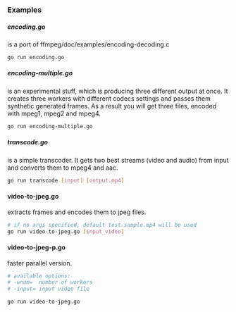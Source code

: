 ### Examples
##### encoding.go
is a port of ffmpeg/doc/examples/encoding-decoding.c

```sh
go run encoding.go
```

##### encoding-multiple.go
is an experimental stuff, which is producing three different output at once. It creates three workers with different codecs settings and passes them synthetic generated frames. As a result you will get three files, encoded with mpeg1, mpeg2 and mpeg4.

```sh
go run encoding-multiple.go 
```

##### transcode.go 
is a simple transcoder. It gets two best streams (video and audio) from input and converts them to mpeg4 and aac.

```sh
go run transcode [input] [output.mp4]
```

#### video-to-jpeg.go
extracts frames and encodes them to jpeg files. 

```sh
# if no args specified, default test-sample.mp4 will be used
go run video-to-jpeg.go [input_video]
```

#### video-to-jpeg-p.go
faster parallel version.

```sh
# available options:
# -wnum=  number of workers
# -input= input video file

go run video-to-jpeg.go

```
  
